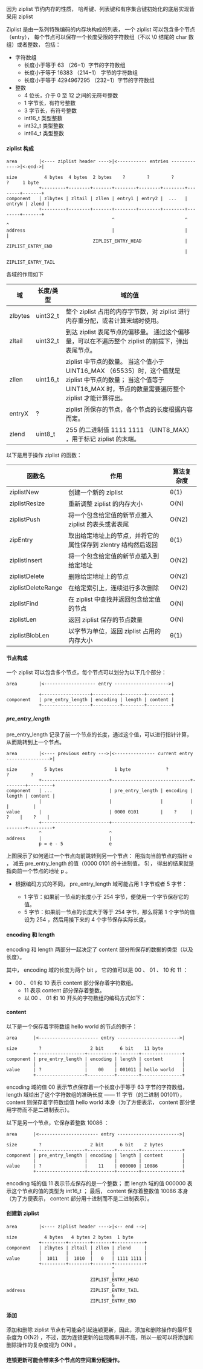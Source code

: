 因为 ziplist 节约内存的性质， 哈希键、列表键和有序集合键初始化的底层实现皆采用 ziplist

Ziplist 是由一系列特殊编码的内存块构成的列表， 一个 ziplist 可以包含多个节点（entry）， 每个节点可以保存一个长度受限的字符数组（不以 \0 结尾的 char 数组）或者整数， 包括：

- 字符数组
  - 长度小于等于 63 （26−1）字节的字符数组
  - 长度小于等于 16383 （214−1） 字节的字符数组
  - 长度小于等于 4294967295 （232−1）字节的字符数组
- 整数
  - 4 位长，介于 0 至 12 之间的无符号整数
  - 1 字节长，有符号整数
  - 3 字节长，有符号整数
  - int16_t 类型整数
  - int32_t 类型整数
  - int64_t 类型整数
  
#### ziplist 构成
``` 
area        |<---- ziplist header ---->|<----------- entries ------------->|<-end->|

size          4 bytes  4 bytes  2 bytes    ?        ?        ?        ?     1 byte
            +---------+--------+-------+--------+--------+--------+--------+-------+
component   | zlbytes | zltail | zllen | entry1 | entry2 |  ...   | entryN | zlend |
            +---------+--------+-------+--------+--------+--------+--------+-------+
                                       ^                          ^        ^
address                                |                          |        |
                                ZIPLIST_ENTRY_HEAD                |   ZIPLIST_ENTRY_END
                                                                  |
                                                         ZIPLIST_ENTRY_TAIL
```  
各域的作用如下

域	 | 长度/类型	| 域的值
---| ---| ---
zlbytes	| uint32_t	| 整个 ziplist 占用的内存字节数，对 ziplist 进行内存重分配，或者计算末端时使用。
zltail	| uint32_t	| 到达 ziplist 表尾节点的偏移量。 通过这个偏移量，可以在不遍历整个 ziplist 的前提下，弹出表尾节点。
zllen	| uint16_t	| ziplist 中节点的数量。 当这个值小于 UINT16_MAX （65535）时，这个值就是 ziplist 中节点的数量； 当这个值等于 UINT16_MAX 时，节点的数量需要遍历整个 ziplist 才能计算得出。
entryX	| ?	| ziplist 所保存的节点，各个节点的长度根据内容而定。
zlend	| uint8_t	| 255 的二进制值 1111 1111 （UINT8_MAX） ，用于标记 ziplist 的末端。


以下是用于操作 ziplist 的函数：

函数名 | 	作用 | 	算法复杂度
---| ---| ---
ziplistNew | 	创建一个新的 ziplist | 	θ(1)
ziplistResize	 | 重新调整 ziplist 的内存大小 | 	O(N)
ziplistPush | 	将一个包含给定值的新节点推入 ziplist 的表头或者表尾	 | O(N2)
zipEntry	 | 取出给定地址上的节点，并将它的属性保存到 zlentry 结构然后返回 | 	θ(1)
ziplistInsert	 | 将一个包含给定值的新节点插入到给定地址	 | O(N2)
ziplistDelete	 | 删除给定地址上的节点	 | O(N2)
ziplistDeleteRange | 	在给定索引上，连续进行多次删除	 | O(N2)
ziplistFind	 | 在 ziplist 中查找并返回包含给定值的节点	 | O(N)
ziplistLen	 | 返回 ziplist 保存的节点数量	 | O(N)
ziplistBlobLen | 	以字节为单位，返回 ziplist 占用的内存大小 | 	θ(1)
  
#### 节点构成
一个 ziplist 可以包含多个节点，每个节点可以划分为以下几个部分：

``` 
area        |<------------------- entry -------------------->|

            +------------------+----------+--------+---------+
component   | pre_entry_length | encoding | length | content |
            +------------------+----------+--------+---------+
```

##### pre_entry_length
pre_entry_length 记录了前一个节点的长度，通过这个值，可以进行指针计算，从而跳转到上一个节点。

``` 
area        |<---- previous entry --->|<--------------- current entry ---------------->|

size          5 bytes                   1 byte             ?          ?        ?
            +-------------------------+-----------------------------+--------+---------+
component   | ...                     | pre_entry_length | encoding | length | content |
            |                         |                  |          |        |         |
value       |                         | 0000 0101        |    ?     |   ?    |    ?    |
            +-------------------------+-----------------------------+--------+---------+
            ^                         ^
address     |                         |
            p = e - 5                 e
```

上图展示了如何通过一个节点向前跳转到另一个节点： 用指向当前节点的指针 e ， 减去 pre_entry_length 的值（0000 0101 的十进制值， 5）， 得出的结果就是指向前一个节点的地址 p 。

- 根据编码方式的不同， pre_entry_length 域可能占用 1 字节或者 5 字节：

  - 1 字节：如果前一节点的长度小于 254 字节，便使用一个字节保存它的值。
  - 5 字节：如果前一节点的长度大于等于 254 字节，那么将第 1 个字节的值设为 254 ，然后用接下来的 4 个字节保存实际长度。

#### encoding 和 length
encoding 和 length 两部分一起决定了 content 部分所保存的数据的类型（以及长度）。

其中， encoding 域的长度为两个 bit ， 它的值可以是 00 、 01 、 10 和 11 ：

- 00 、 01 和 10 表示 content 部分保存着字符数组。
  - 11 表示 content 部分保存着整数。
  - 以 00 、 01 和 10 开头的字符数组的编码方式如下：

#### content
以下是一个保存着字符数组 hello world 的节点的例子：
``` 
area      |<---------------------- entry ----------------------->|

size        ?                  2 bit      6 bit    11 byte
          +------------------+----------+--------+---------------+
component | pre_entry_length | encoding | length | content       |
          |                  |          |        |               |
value     | ?                |    00    | 001011 | hello world   |
          +------------------+----------+--------+---------------+
```
encoding 域的值 00 表示节点保存着一个长度小于等于 63 字节的字符数组， length 域给出了这个字符数组的准确长度 —— 11 字节（的二进制 001011）， content 则保存着字符数组值 hello world 本身（为了方便表示， content 部分使用字符而不是二进制表示）。

以下是另一个节点，它保存着整数 10086 ：

``` 
area      |<---------------------- entry ----------------------->|

size        ?                  2 bit      6 bit    2 bytes
          +------------------+----------+--------+---------------+
component | pre_entry_length | encoding | length | content       |
          |                  |          |        |               |
value     | ?                |    11    | 000000 | 10086         |
          +------------------+----------+--------+---------------+
```
encoding 域的值 11 表示节点保存的是一个整数； 而 length 域的值 000000 表示这个节点的值的类型为 int16_t ； 最后， content 保存着整数值 10086 本身（为了方便表示， content 部分用十进制而不是二进制表示）。

#### 创建新 ziplist
``` 
area        |<---- ziplist header ---->|<-- end -->|

size          4 bytes   4 bytes 2 bytes  1 byte
            +---------+--------+-------+-----------+
component   | zlbytes | zltail | zllen | zlend     |
            |         |        |       |           |
value       |  1011   |  1010  |   0   | 1111 1111 |
            +---------+--------+-------+-----------+
                                       ^
                                       |
                               ZIPLIST_ENTRY_HEAD
                                       &
address                        ZIPLIST_ENTRY_TAIL
                                       &
                               ZIPLIST_ENTRY_END
```
#### 添加

添加和删除 ziplist 节点有可能会引起连锁更新，因此，添加和删除操作的最坏复杂度为 O(N2) ，不过，因为连锁更新的出现概率并不高，所以一般可以将添加和删除操作的复杂度视为 O(N) 。



#### 连锁更新可能会带来多个节点的空间重分配操作。
